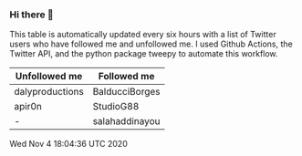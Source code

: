 ### Hi there 👋

This table is automatically updated every six hours with a list of Twitter users who have followed me and unfollowed me. I used Github Actions, the Twitter API, and the python package tweepy to automate this workflow.

| Unfollowed me |  Followed me |
| --- | --- |
|dalyproductions|BalducciBorges|
|apir0n|StudioG88|
|-|salahaddinayou|
Wed Nov  4 18:04:36 UTC 2020
